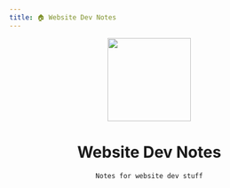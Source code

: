 ```yaml
---
title: 🏠 Website Dev Notes
---
```


<div align="center">

<img width="150" src="https://fiverr-res.cloudinary.com/images/t_main1,q_auto,f_auto,q_auto,f_auto/attachments/delivery/asset/a9aa4715eb501205daecff60b3f1b761-1586595696/croconaw/make-a-pixel-art-gif.gif">

# Website Dev Notes
```
Notes for website dev stuff
```
</div>

